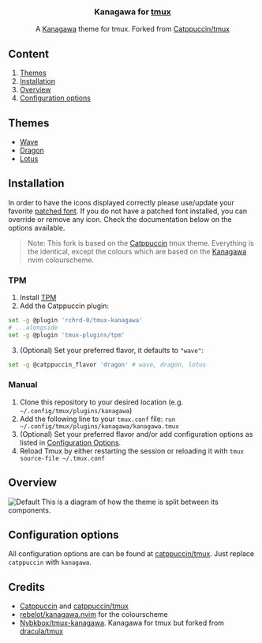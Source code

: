 <h3 align="center">
	Kanagawa for <a href="https://github.com/tmux/tmux">tmux</a>
</h3>

<p align="center">
    A <a href="https://github.com/rebelot/kanagawa.nvim">Kanagawa</a> theme for tmux. Forked from <a href="https://github.com/catppuccin/tmux">Catppuccin/tmux</a>
</p>

## Content

1. [Themes](#themes)
1. [Installation](#installation)
1. [Overview](#overview)
1. [Configuration options](#configuration-options)

## Themes

- [Wave](./themes/kanagawa_wave.tmuxtheme)
- [Dragon](./themes/kanagawa_dragon.tmuxtheme)
- [Lotus](./themes/ka.tnagawa_lotus.tmuxtheme)

## Installation

In order to have the icons displayed correctly please use/update your favorite [patched font](https://www.nerdfonts.com/font-downloads).
If you do not have a patched font installed, you can override or remove any icon. Check the documentation below on the options available.

> Note: This fork is based on the [Catppuccin](https://github.com/catppuccin/tmux) tmux theme. Everything is the identical, except the colours which are based on the [Kanagawa](https://github.com/rebelot/kanagawa.nvim) nvim colourscheme.

### TPM

1. Install [TPM](https://github.com/tmux-plugins/tpm)
2. Add the Catppuccin plugin:

```bash
set -g @plugin 'rchrd-0/tmux-kanagawa'
# ...alongside
set -g @plugin 'tmux-plugins/tpm'
```

3. (Optional) Set your preferred flavor, it defaults to `"wave"`:

```bash
set -g @catppuccin_flavor 'dragon' # wave, dragon, lotus
```

### Manual

1. Clone this repository to your desired location (e.g.
   `~/.config/tmux/plugins/kanagawa`)
2. Add the following line to your `tmux.conf` file:
    `run ~/.config/tmux/plugins/kanagawa/kanagawa.tmux`
3. (Optional) Set your preferred flavor and/or add configuration options as
   listed in [Configuration Options](#configuration-options).
4. Reload Tmux by either restarting the session or reloading it with `tmux source-file ~/.tmux.conf`

## Overview

![Default](./assets/overview.png)
This is a diagram of how the theme is split between its components.

## Configuration options

All configuration options are can be found at [catppuccin/tmux](https://github.com/catppuccin/tmux). Just replace `catppuccin` with `kanagawa`.

## Credits

- [Catppuccin](https://github.com/catppuccin) and [catppuccin/tmux](https://github.com/catppuccin/tmux)
- [rebelot/kanagawa.nvim](https://github.com/rebelot/kanagawa.nvim) for the colourscheme
- [Nybkbox/tmux-kanagawa](https://github.com/Nybkox/tmux-kanagawa). Kanagawa for tmux but forked from [dracula/tmux](https://github.com/dracula/tmux)

&nbsp;
